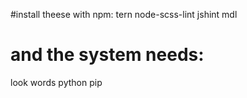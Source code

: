 #install theese with npm:
tern
node-scss-lint
jshint
mdl

# and the system needs:
look
words
python
pip

